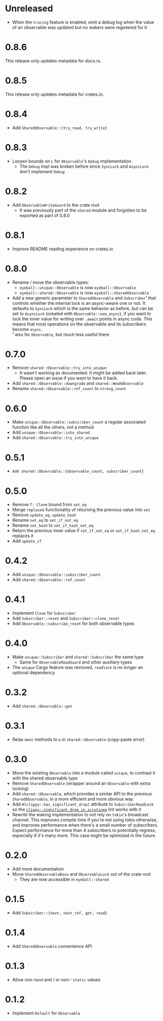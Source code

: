 # Unreleased

- When the `tracing` feature is enabled, emit a debug log when the value of an
  observable was updated but no wakers were registered for it

# 0.8.6

This release only updates metadata for docs.rs.

# 0.8.5

This release only updates metadata for crates.io.

# 0.8.4

- Add `SharedObservable::{try_read, try_write}`

# 0.8.3

- Loosen bounds on `L` for `Observable`'s `Debug` implementation
  - The `Debug` impl was broken before since `SyncLock` and `AsyncLock` don't
    implement `Debug`

# 0.8.2

- Add `ObservableWriteGuard` to the crate root
  - It was previously part of the `shared` module and forgotten to be exported
    as part of 0.8.0

# 0.8.1

- Improve README reading experience on crates.io

# 0.8.0

- Rename / move the observable types:
  - `eyeball::unique::Observable` is now `eyeball::Observable`
  - `eyeball::shared::Observable` is now `eyeball::SharedObservable`
- Add a new generic parameter to `SharedObservable` and `Subscriber`¹ that
  controls whether the internal lock is an async-aware one or not. It defaults
  to `SyncLock` which is the same behavior as before, but can be set to
  `AsyncLock` (created with `Observable::new_async`), if you want to lock the
  inner value for writing over `.await` points in async code. This means that
  most operations on the observable and its subscribers become `async`.\
  ¹ also for `Observable`, but much less useful there

# 0.7.0

- Remove `shared::Observable::try_into_unique`
  - It wasn't working as documented. It might be added back later. Please open
    an issue if you want to have it back.
- Add `shared::Observable::downgrade` and `shared::WeakObservable`
- Rename `shared::Observable::ref_count` to `strong_count`

# 0.6.0

- Make `unique::Observable::subscriber_count` a regular associated function like
  all the others, not a method
- Add `unique::Observable::into_shared`
- Add `shared::Observable::try_into_unique`

# 0.5.1

- `Add shared::Observable::{observable_count, subscriber_count}`

# 0.5.0

- Remove `T: Clone` bound from `set_eq`
- Merge `replace`s functionality of returning the previous value into `set`
- Remove `update_eq`, `update_hash`
- Rename `set_eq` to `set_if_not_eq`
- Rename `set_hash` to `set_if_hash_not_eq`
- Return the previous inner value if `set_if_not_eq` or `set_if_hash_not_eq`
  replaces it
- Add `update_if`

# 0.4.2

- Add `unique::Observable::subscriber_count`
- Add `shared::Observable::ref_count`

# 0.4.1

- Implement `Clone` for `Subscriber`
- Add `Subscriber::reset` and `Subscriber::clone_reset`
- Add `Observable::subscribe_reset` for both observable types

# 0.4.0

- Make `unique::Subscriber` and `shared::Subscriber` the same type
  - Same for `ObservableReadGuard` and other auxiliary types
- The `unique` Cargo feature was removed, `readlock` is no longer an optional
  dependency

# 0.3.2

- Add `shared::Observable::get`

# 0.3.1

- Relax `&mut` methods to `&` in `shared::Observable` (copy-paste error)

# 0.3.0

- Move the existing `Observable` into a module called `unique`, to contrast it
  with the shared observable type
- Remove `SharedObservable` (wrapper around an `Observable` with extra locking)
- Add `shared::Observable`, which provides a similar API to the previous
  `SharedObservable`, in a more efficient and more obvious way
- Add `#[clippy::has_significant_drop]` attribute to `SubscriberReadLock` so the
  [`clippy::significant_drop_in_scrutinee`] lint works with it
- Rewrite the waking implementation to not rely on `tokio`'s broadcast channel.
  This improves compile time if you're not using tokio otherwise, and improves
  performance when there's a small number of subscribers. Expect performance for
  more than 4 subscribers to potentially regress, especially if it's many more.
  This case might be optimized in the future.

[`clippy::significant_drop_in_scrutinee`]: https://rust-lang.github.io/rust-clippy/master/index.html#significant_drop_in_scrutinee

# 0.2.0

- Add more documentation
- Move `SharedObservableBase` and `ObservableLock` out of the crate root
  - They are now accessible in `eyeball::shared`

# 0.1.5

- Add `Subscriber::{next, next_ref, get, read}`

# 0.1.4

- Add `SharedObservable` convenience API

# 0.1.3

- Allow non-`Send` and / or non-`'static` values

# 0.1.2

- Implement `Default` for `Observable`
